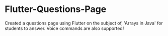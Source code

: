 # Flutter-Questions-Page
Created a questions page using Flutter on the subject of, 'Arrays in Java' for students to answer. Voice commands are also supported!

